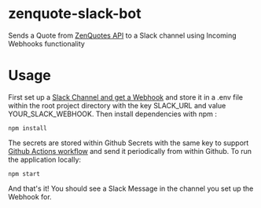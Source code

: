 # zenquote-slack-bot
Sends a Quote from [ZenQuotes API](https://zenquotes.io/) to a Slack channel using Incoming Webhooks functionality

# Usage
First set up a [Slack Channel and get a Webhook](https://api.slack.com/messaging/webhooks#create_a_webhook) and store it in a .env file within the root project directory with the key SLACK_URL and value YOUR_SLACK_WEBHOOK. Then install dependencies with npm :
```
npm install 
```
The secrets are stored within Github Secrets with the same key to support [Github Actions workflow](.github/workflows/action.yml) and send it periodically from within Github.
To run the application locally:
```
npm start
```

And that's it! You should see a Slack Message in the channel you set up the Webhook for. 
